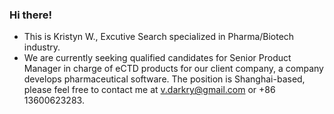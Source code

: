 ### Hi there!

* This is Kristyn W., Excutive Search specialized in Pharma/Biotech industry.
* We are currently seeking qualified candidates for Senior Product Manager in charge of eCTD products for our client company, a company develops pharmaceutical software. The position is Shanghai-based, please feel free to contact me at v.darkry@gmail.com or +86 13600623283.  
